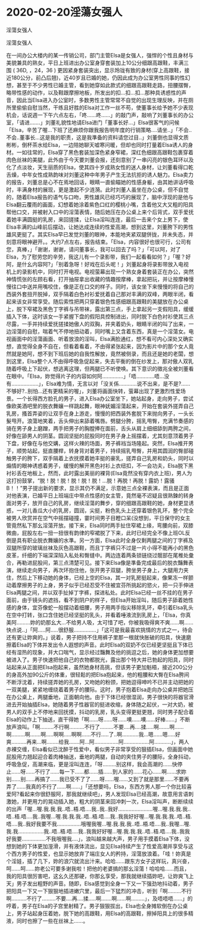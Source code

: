 # 2020-02-20淫蕩女强人



淫蕩女强人



淫蕩女强人


在一间办公大楼内的某一传销公司，部门主管Elsa是女强人，强悍的个性且身材与美貌兼具的熟女，平日上班进出办公室身穿套装加上10公分细跟高跟鞋，丰满三围 ( 36D, ，24，36 ) 更因紧身套装突出，显示玲珑有致的身材(穿上高跟鞋，接近180公分，前凸后翘)，近40岁且已婚的她，仍因此成为办公室男性同事的性幻想，甚至于不少男性已婚主管，看到她穿如此款式的细跟高跟鞋走路，扭腰摆臀，略带性感的动作，以及鞋跟摩擦地板，所发出的扣…扣…扣…那种具诱惑性的声音，因此当Elsa进入办公室时，多数男性主管常常不自觉的出现生理反映，并在厕所里偷偷自慰当然，干练且好胜的Elsa对工作一丝不苟，使董事长给予她不少表现机会，话说週一下午六点左右，「咚……咚……」的敲门声，敲响了刘董事长的办公室，「请进…….」刘董礼貌性地请Elsa进门「董事长好…」Elsa很客气的问候「Elsa，辛苦了喔…下班了还麻烦你跟我报告明年度的行销策略….请坐..」「不会..不会..董事长…这是我的职责，这是我準备的资料请您过目..」刘董倒也显得文质彬彬，倒杯茶水给Elsa，一边陪她聊天嘘寒问暖，但却也同时打量着Elsa诱人的身材。一如往常的，Elsa穿了黑色套装加深色紧身窄裙，深红色细跟高跟鞋包裹穿着肉色丝袜的美腿，此外由于今天要刘董会报，还刻意别了一串闪亮的银色耳环以及化了点淡妆，天生丽质的Elsa，使其四十岁成熟女性的迷人身材，让刘董看得口乾舌燥，中年女性成熟韵味对刘董这种中年男子产生无法抗拒的诱人魅力。Elsa卖力的报告，刘董总是心不在焉地回话，眼睛一直偷瞄她的性感身躯，由其她讲话呼吸时，丰满身材的展现，更是激起不少涟漪。此时刘董人虽坐在办公桌，但不自觉的，随着Elsa报告的语气与口吻，男性雄风已经巧巧的展现了，脑中浮现的是他与Elsa翻云覆雨的画面，幻想着她涂着紫色口红的樱桃小嘴，含着他又大又粗的阳具帮他口交，并被射入口中的淫蕩表情，随后她压在办公桌上来个后背式，双手爱抚着她丰满圆挺的乳房，来回搓揉，让Elsa淫叫连连，最后一击来个女上男下，使Elsa丰满的山峰前后摆动，让她达成连续的性爱高潮，想到这里，刘董胯下的男性雄风更挺了。其实Elsa早已发觉刘董的眼神，本能地夹紧双腿併拢，并未失态，并刻意将眼神避开。。大约7点左右，报告结束。「Elsa，内容很好也很可行，公司有您，真棒，」「谢谢，谢谢，请问董事长，我可以回去了吗？」「可以阿，对了Elsa，为了慰劳您的辛劳，我这儿有一个录影带，我们一起看看如何？」「喔？好阿，是什幺内容阿?」「别着急呀！好戏在后头呢！」刘董起身将录影带放入电视机上的录影机中，同时打开电视。电视萤幕出现一个熟女身着套装正在办公，突然神情慌张的左顾右看，打开抽屉拿出收藏的情趣按摩棒，拿起把玩，并让按摩棒慢慢往口中送并用嘴咬住，像是正在口交的样子。同时，该女坐下来慢慢的将自己的西装外套扭开脱掉，双手隔着白色衬衫爱抚着自己那对丰满的双峰，两眼半闭，看起来该女非常享受。随后索性把两只穿着银色性感细跟高跟鞋的美腿放在办公桌上，脱下窄裙及黑色丁字裤与吊带袜，露出第三点，手上拿起另一支假阳具，缓缓插入下体，这时该女一手紧握下盘的假阳具控制进出，同时脱下白色衬衫使其三点尽露，一手并持续爱抚搓揉她傲人的双胸，并夹着奶头，眼睛半闭的叫了出来，一边淫蕩的自慰，喘着气不停地扭动着，同时嘴上又含着东西，真是一个淫蕩女。电视画面中的淫蕩画面、听着放浪的淫叫，Elsa满脸通红，想不看可内心深处又确实想，直觉得全身不自在，但看着看着，不由得紧张起来，因为影片中的那个女人竟然就是她阿，想不到下班后她的自我性解放，竟然被侧录，而且还是她的老闆，想到这里，Elsa整个人不由得呼吸急促起来，失去平衡的倒在纱发上，那对傲人双乳随着呼吸上下起伏，想逃离这理，但两腿已不听使唤。其下意识的徵兆全被刘董看在眼中。「Elsa，妳觉得片子的内容如何阿…………..」「唔…………唔…没有………………」，Elsa难为情，无言以对「没关係…………说不出来，是不是?……不够好?..别怕…还有更精采的喔」，刘董将画面快转，萤幕出现了更激烈性爱场景。一个长得西方脸孔的男子，进入Elsa办公室坐下，她站起身，走向男子，尝试像欧美酒吧里的脱衣舞孃一样跳起舞，眼神妩媚淫蕩起来，开始在套装外搓弄自己乳房，搔首弄姿的让双手在身上游走，慢慢的把西装外套脱下来抛向男子，一头长髮甩开。浪蕩地笑着，舌头伸出来舔着嘴唇。劈腿分胯，摇乳甩臀，充满节奏感的骑在男子身上磨蹭，两手把男子的胸膛捧在面前，舌头从肩上细细舔到两胯之间，好像在舔男人的阴茎。圆润坚挺的屁股同时在男子身上摇摆着，尤其刻意顶着男子下盘，好像在与他交媾，这样火辣的场面，男子裤裆当场隆起。突然，Elsa推开男子，顺势站起，挺直腰桿，转身背对着男子，持续摇乳甩臀，并用其圆润的臀部碰触男子的胯下，双手隔着上衣抚摸着她丰挺的豪乳，搓弄自己乳房和奶头，同时以煽情的眼神诱惑着男子，缓慢的解开黑色衬衫上衣纽扣，不一会功夫，Elsa脱下黑衬衫丢在地板上，然而，此时露出美丽的裸背(Elsa竟然没有穿内衣上班)，男人为这打扮鼓掌，“脱！脱！脱！脱！脱！脱！…脱！再脱！再脱！露奶！露骚B！！”男子提出新的要求，显示其仍不满足，示意她三点全裸表演，而且是正面对他表演，已婚平日上班端庄中带点性感的女主管，竟然毫不迟疑且很熟鍊的转身面对男子，放开自己的乳房，继续淫蕩的舞步，穿的细跟高跟鞋的她，身材更显诱惑，一对儿香瓜大小的乳房，圆润，尖挺，粉色乳头上还穿着银色乳环，整个完全被男人欣赏并在空气中摇摆碰撞，霎时间男子目瞪口呆(没想到，平日保守的女主管竟然私下那幺淫蕩开放。接下来，Elsa同时两手扯住窄裙上缘，弯腰向前，双膝微曲，屁股左右一扭一扭很有韵律的窄裙脱了下来，此时已经完全不像上班OL反倒是具有职业脱衣舞孃的水準。另一方面，Elsa此时全身仅剩两腿之间的丁字裤及双腿所穿的玻璃丝袜及灰色高跟鞋，而且丁字裤只不过是一片小得不能再小的黑色皮革，纤细的下端深深陷入私处和臀缝中。两边连着两条锁链绕过髋部在尾椎处彙合，再勒进屁股间，第三点清楚可见。接下来Elsa像是準备完成最后的脱衣豔舞表演，继续走向男子，再次环抱住他，张开男子双腿，胯坐男子身上，大腿用力夹住，然后上下移动她的身体，已经上空的Elsa，其一对乳房挺起来，像果冻一样颤动着摩擦男子的上身，男子似乎已经忍受不住被宜芬所挑起的慾火，把一只手伸进Elsa两腿之间，并以双手扯掉丁字裤，探进私处。此时Elsa已经一丝不挂的在男子面前，由于镜头的遮挡，看不到阴户的样子，但Elsa开始淫叫，随后男子舔着她性感的身体，宜芬像蛇一般摆动着细腰，男子用两手指尖移除乳环，牵引着Elsa乳头在空中打转，张口含住她已经坚挺的乳头，并看着唾液流到乳房上，「Elsa，你真美阿………妳的奶那幺大…不给男人吸，太可惜了吧，你被我吸得爽不爽……啊……快点说..」「阿…..阿…..很舒服……………」「这可是我最喜欢挑情的方式之一，待会还有更让妳爽的。」说着，男子把持不住用裤子里那一根就快胀破的阳具，快速磨擦着Elsa的下体并发出令人遐想的声音。此时Elsa的双奶不仅已经更坚挺且下体已经有湿热的现象，并大口喘气，显示经过豔舞及他的挑逗之后，她的身体更加想要被进入了。男子快速把他自己的衣物都脱光，露出那个特大并已勃起的阳具，同时站起来从正面把Elsa抱起来，虽然她身材高挑，但该男子更加魁梧，接近200公分的身高外加90公斤的体重，很轻鬆的把Elsa抱起来，他的粗腰和大臀在Elsa胯间不断浮沈着，持续搓弄她的孔房，又吻她的粉颈，把她逗得呻吟不已并主动把她的一双美腿，紧紧地缠绕着着男子的腰际。这时，男子抱着Elsa走向办公桌并把她压在办公桌上，两腿垂地，正面朝向他。由于下体已经很湿润，男子很快的将器官滑进去开始抽插Elsa，她随着男子性器官的挺进收缩，身体随之起伏，一对大奶，被男人的双手上不停地来回抚摸，抖动的乳房，乳头变得更挺更翘，同时男子配合着Elsa的动作上下抽送，直干得她「啊……呀……呀……噢……噢……好棒……」不断放声浪叫。「啊………不行啊……….不行了………不要….再….揉…..啊…….啊……啊………啊…….啊…..啊啊…..啊啊……不行…..了..啊……..…我…嗯……嗯…..好爽……….再来…啊……..给我…….阿…阿…………….阿……………..阿………..」，两人赤裸交缠，Elsa看似已沈醉于性爱中，看似男子非常享受的狠插Elsa，但画面中她屁股用力翘起迎合着肉棒抽送，垂地的两腿，自动的夹住男子的腰际，全身抖动，呼吸急促，高潮来临，更是淫叫连连，「呀………别这样，我会高潮的……快停止……呀……不行了……每一下……都……插……到人家的……花心……啊……求妳别……别……再搞了……我已受不了了……呀……喔……又到了就是那里……不要再弄了……我真的不行了……啊……」「还想要吗，Elsa，东西方男人那一个你比较喜爱阿?看起来你很舒服阿，那我就继续吧」，男人发现Elsa已经高潮，故意用言语刺激她，并更用力的晃动插入她，粗大的阴茎来回冲刺一次，Elsa淫叫声，断断续续的出声「喔…喔.我.我.我..唔..梧.唔….我..我..我好…….…………….喔…喔.我.我.我..唔..梧.唔….我..我喔…喔.我.我.我..唔..梧.唔….我..我我好好喔…喔.我.我.我..唔..梧.唔….我..我好我要不我…………….哦喔我喔…喔.我.我.我..唔..梧.唔….我..我喔…喔.我.我.…………….我..唔..梧.唔….我..我我好好喔…喔.我.我.我..唔..梧.唔….我..我我好我要…………….不我哦喔我….」，浪叫越来越大声，男子用手摸着Elsa下体，没想到她的下体更加溼滑，并有液体流出，显见Elsa持续产生了性爱高潮并享受与这个西方男子的性爱，也显示她放弃了端庄女人的矜持，淫蕩放浪着。「哇！妳真是个淫娃，插了几下，妳的浪穴就流出汁来。哈哈……跟东方女子这样玩，真兴奋，呵……呵……妳老公可要多谢我啦！把他的老婆搞的那幺淫蕩！哈哈哈……而且，我的阳具很厉害吧，这幺久还那硬，你那幺享受，那我就继续插妳吧，让妳爽飞上天」男子发出粗野的声音。随即，Elsa感觉到全身一下又一下强劲地抖动着，男子把阳具一下又一下狠狠地插进嫩穴里，最后一下猛烈的冲击，听到「啊………不行啊……….不行了………不要….再….揉…..啊…….啊……啊………」，及唔唔唔……」的哼着，男子在Elsa的子宫里射精了。男子狠狠拔出，Elsa也全身摊软倒在办公桌上，男子站起身压着她，脱下她的高跟鞋，用Elsa的高跟鞋，擦掉阳具上的很多精液，同时也擦了一些在丝袜上……。
            

